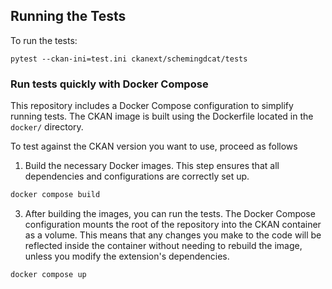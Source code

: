 ## Running the Tests
To run the tests:

    pytest --ckan-ini=test.ini ckanext/schemingdcat/tests


### Run tests quickly with Docker Compose
This repository includes a Docker Compose configuration to simplify running tests. The CKAN image is built using the Dockerfile located in the `docker/` directory.

To test against the CKAN version you want to use, proceed as follows

1. Build the necessary Docker images. This step ensures that all dependencies and configurations are correctly set up.

```sh
docker compose build
```

3. After building the images, you can run the tests. The Docker Compose configuration mounts the root of the repository into the CKAN container as a volume. This means that any changes you make to the code will be reflected inside the container without needing to rebuild the image, unless you modify the extension's dependencies.

```sh
docker compose up
```
